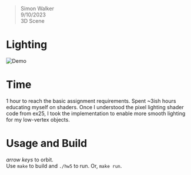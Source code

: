 > Simon Walker  
> 9/10/2023  
> 3D Scene  

# Lighting

![Demo](./demo.gif)

# Time

1 hour to reach the basic assignment requirements.
Spent ~3ish hours educating myself on shaders. Once I understood the 
pixel lighting shader code from ex25, I took the implementation to enable
more smooth lighting for my low-vertex objects.

# Usage and Build

*arrow keys* to orbit.  
Use `make` to build and `./hw5` to run. Or, `make run`.

